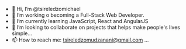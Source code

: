 - 👋 Hi, I’m @tsireledzomichael
- 👀 I’m working o becoming a Full-Stack Web Developer.
- 🌱 I’m currently learning JavaScript, React and AngularJS
- 💞️ I’m looking to collaborate on projects that helps make people's lives simple...
- 📫 How to reach me: tsireledzomudzanani@gmail.com ...
